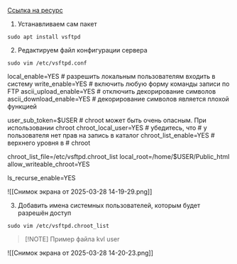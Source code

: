 [Ссылка на ресурс](https://ru.wikihow.com/%D1%83%D1%81%D1%82%D0%B0%D0%BD%D0%BE%D0%B2%D0%B8%D1%82%D1%8C-%D0%B8-%D0%BD%D0%B0%D1%81%D1%82%D1%80%D0%BE%D0%B8%D1%82%D1%8C-FTP-%D1%81%D0%B5%D1%80%D0%B2%D0%B5%D1%80-%D0%BD%D0%B0-Ubuntu-Linux)

1. Устанавливаем сам пакет
```
sudo apt install vsftpd
```

2. Редактируем файл конфигурации сервера
```
sudo vim /etc/vsftpd.conf
```

local_enable=YES            # разрешить локальным пользователям входить в систему
write_enable=YES            # включить любую форму команды записи по FTP
ascii_upload_enable=YES     # отключить декорирование символов
ascii_download_enable=YES   # декорирование символов является плохой функцией

user_sub_token=$USER        # chroot может быть очень опасным. При использовании chroot 
chroot_local_user=YES       # убедитесь, что # у пользователя нет прав на запись в каталог 
chroot_list_enable=YES      # верхнего уровня в # chroot

chroot_list_file=/etc/vsftpd.chroot_list 
local_root=/home/$USER/Public_html
allow_writeable_chroot=YES

ls_recurse_enable=YES

![[Снимок экрана от 2025-03-28 14-19-29.png]]

3. Добавить имена системных пользователей, которым будет разрешён доступ
```
sudo vim /etc/vsftpd.chroot_list
```

> [!NOTE] Пример файла
> kvl
> user

![[Снимок экрана от 2025-03-28 14-20-23.png]]
